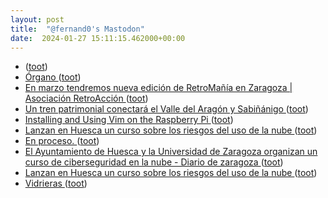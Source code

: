 ```yaml
---
layout: post
title:  "@fernand0's Mastodon"
date:  2024-01-27 15:11:15.462000+00:00
---
```

*  [ ](https://mastodon.social/users/fernand0/statuses/111828551300521000/activity) ([toot](https://mastodon.social/users/fernand0/statuses/111828551300521000/activity))
*  [Órgano ](https://www.flickr.com/photos/fernand0/53477724983) ([toot](https://mastodon.social/@fernand0/111827599397816135))
*  [En marzo tendremos nueva edición de RetroMañía en Zaragoza \| Asociación RetroAcción ](https://www.retroaccion.org/2024/01/en-marzo-tendremos-nueva-edicion-de-retromania-en-zaragoz) ([toot](https://mastodon.social/@fernand0/111825463821402883))
*  [Un tren patrimonial conectará el Valle del Aragón y Sabiñánigo  ](https://www.diariodelaltoaragon.es/noticias/comarcas/2024/01/26/un-tren-patrimonial-conectara-el-valle-del-aragon-y-sabinanigo-1706486-daa.html) ([toot](https://mastodon.social/@fernand0/111823734436115389))
*  [Installing and Using Vim on the Raspberry Pi  ](https://pimylifeup.com/raspberry-pi-vim/) ([toot](https://mastodon.social/@fernand0/111823679982677999))
*  [Lanzan en Huesca un curso sobre los riesgos del uso de la nube  ](https://www.heraldo.es/noticias/aragon/huesca/2024/01/26/lanzan-en-huesca-un-curso-sobre-los-riesgos-del-uso-de-la-nube-1706518.html) ([toot](https://mastodon.social/@fernand0/111823510445923545))
*  [En proceso. ](https://avecesunafoto.wordpress.com/2024/01/26/en-proceso-3) ([toot](https://mastodon.social/@fernand0/111823472621351580))
*  [El Ayuntamiento de Huesca y la Universidad de Zaragoza organizan un curso de ciberseguridad en la nube - Diario de zaragoza ](https://diariodezaragoza.es/el-ayuntamiento-de-huesca-y-la-universidad-de-zaragoza-organizan-un-curso-de-ciberseguridad-en-la-nube) ([toot](https://mastodon.social/@fernand0/111823359256027430))
*  [Lanzan en Huesca un curso sobre los riesgos del uso de la nube  ](https://www.heraldo.es/noticias/aragon/huesca/2024/01/26/lanzan-en-huesca-un-curso-sobre-los-riesgos-del-uso-de-la-nube-1706518.html) ([toot](https://mastodon.social/@fernand0/111823194620002668))
*  [Vidrieras ](https://www.flickr.com/photos/fernand0/53476678137) ([toot](https://mastodon.social/@fernand0/111822046002423147))
